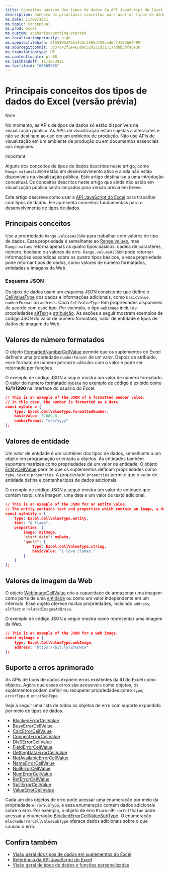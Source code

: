 ```yaml
---
title: Conceitos básicos dos tipos de dados da API JavaScript do Excel
description: Conheça os principais conceitos para usar os tipos de dados do Excel no Suplemento do Office.
ms.date: 11/08/2021
ms.topic: conceptual
ms.prod: excel
ms.custom: scenarios:getting-started
ms.localizationpriority: high
ms.openlocfilehash: 6155805245b14d3c3365d759bcd647419266f499
ms.sourcegitcommit: 3d37c42f5e465dac52d231d31717bdbb3bfa0e30
ms.translationtype: HT
ms.contentlocale: pt-BR
ms.lasthandoff: 11/10/2021
ms.locfileid: "60889976"
---
```

# <a name="excel-data-types-core-concepts-preview"></a>Principais conceitos dos tipos de dados do Excel (versão prévia)

> [!NOTE]
> No momento, as APIs de tipos de dados só estão disponíveis na visualização pública. As APIs de visualização estão sujeitas a alterações e não se destinam ao uso em um ambiente de produção. Não use APIs de visualização em um ambiente de produção ou em documentos essenciais aos negócios.

> [!IMPORTANT]
> Alguns dos conceitos de tipos de dados descritos neste artigo, como `Range.valuesAsJSON` estão em desenvolvimento ativo e ainda não estão disponíveis na visualização pública. Este artigo destina-se a uma introdução conceitual. Os conceitos descritos neste artigo que ainda não estão em visualização pública serão lançados para versão prévia em breve.

Este artigo descreve como usar a [API JavaScript do Excel](../reference/overview/excel-add-ins-reference-overview.md) para trabalhar com tipos de dados. Ele apresenta conceitos fundamentais para o desenvolvimento de tipos de dados.

## <a name="core-concepts"></a>Principais conceitos

Use a propriedade `Range.valuesAsJSON` para trabalhar com valores de tipo de dados. Essa propriedade é semelhante ao [Range.values](/javascript/api/excel/excel.range#values), mas `Range.values` retorna apenas os quatro tipos básicos: cadeia de caracteres, número, booliano ou valores de erro. `Range.valuesAsJSON` pode retornar informações expandidas sobre os quatro tipos básicos, e essa propriedade pode retornar tipos de dados, como valores de número formatados, entidades e imagens da Web.

### <a name="json-schema"></a>Esquema JSON

Os tipos de dados usam um esquema JSON consistente que define o [CellValueType](/javascript/api/excel/excel.cellvaluetype) dos dados e informações adicionais, como `basicValue`, `numberFormat` ou `address`. Cada `CellValueType` tem propriedades disponíveis de acordo com esse tipo. Por exemplo, o tipo `webImage` inclui as propriedades [altText](/javascript/api/excel/excel.webimagecellvalue#altText) e [atribuição](/javascript/api/excel/excel.webimagecellvalue#attribution). As seções a seguir mostram exemplos de código JSON do valor de número formatado, valor de entidade e tipos de dados de imagem da Web.

## <a name="formatted-number-values"></a>Valores de número formatados

O objeto [FormattedNumberCellValue](/javascript/api/excel/excel.formattednumbercellvalue) permite que os suplementos do Excel definam uma propriedade `numberFormat` de um valor. Depois de atribuído, esse formato de número percorre cálculos com o valor e pode ser retornado por funções.

O exemplo de código JSON a seguir mostra um valor de número formatado. O valor do número formatado `myDate` no exemplo de código é exibido como **16/1/1990** na interface do usuário do Excel.

```json
// This is an example of the JSON of a formatted number value.
// In this case, the number is formatted as a date.
const myDate = {
    type: Excel.CellValueType.formattedNumber,
    basicValue: 32889.0,
    numberFormat: "m/d/yyyy"
};
```

## <a name="entity-values"></a>Valores de entidade

Um valor de entidade é um contêiner dos tipos de dados, semelhante a um objeto em programação orientada a objetos. As entidades também suportam matrizes como propriedades de um valor de entidade. O objeto [EntityCellValue](/javascript/api/excel/excel.entitycellvalue) permite que os suplementos definam propriedades como `type`, `text` e `properties`. A propriedade `properties` permite que o valor de entidade defina e contenha tipos de dados adicionais.

O exemplo de código JSON a seguir mostra um valor de entidade que contém texto, uma imagem, uma data e um valor de texto adicional.

```json
// This is an example of the JSON for an entity value.
// The entity contains text and properties which contain an image, a date, and another text value.
const myEntity = {
    type: Excel.CellValueType.entity,
    text: "A llama",
    properties: {
        image: myImage,
        "start date": myDate,
        "quote": {
            type: Excel.CellValueType.string,
            basicValue: "I love llamas."
        }
    }
};
```

## <a name="web-image-values"></a>Valores de imagem da Web

O objeto [WebImageCellValue](/javascript/api/excel/excel.webimagecellvalue) cria a capacidade de armazenar uma imagem como parte de uma [entidade](#entity-values) ou como um valor independente em um intervalo. Esse objeto oferece muitas propriedades, incluindo `address`, `altText` e `relatedImagesAddress`.

O exemplo de código JSON a seguir mostra como representar uma imagem da Web.

```json
// This is an example of the JSON for a web image.
const myImage = {
    type: Excel.CellValueType.webImage,
    address: "https://bit.ly/2YGOwtw"
};
```

## <a name="improved-error-support"></a>Suporte a erros aprimorado

As APIs de tipos de dados expõem erros existentes da IU do Excel como objetos. Agora que esses erros são acessíveis como objetos, os suplementos podem definir ou recuperar propriedades como `type`, `errorType` e `errorSubType`.

Veja a seguir uma lista de todos os objetos de erro com suporte expandido por meio de tipos de dados.

- [BlockedErrorCellValue](/javascript/api/excel/excel.blockederrorcellvalue)
- [BusyErrorCellValue](/javascript/api/excel/excel.busyerrorcellvalue)
- [CalcErrorCellValue](/javascript/api/excel/excel.calcerrorcellvalue)
- [ConnectErrorCellValue](/javascript/api/excel/excel.connecterrorcellvalue)
- [Div0ErrorCellValue](/javascript/api/excel/excel.div0errorcellvalue)
- [FieldErrorCellValue](/javascript/api/excel/excel.fielderrorcellvalue)
- [GettingDataErrorCellValue](/javascript/api/excel/excel.gettingdataerrorcellvalue)
- [NotAvailableErrorCellValue](/javascript/api/excel/excel.notavailableerrorcellvalue)
- [NameErrorCellValue](/javascript/api/excel/excel.nameerrorcellvalue)
- [NullErrorCellValue](/javascript/api/excel/excel.nullerrorcellvalue)
- [NumErrorCellValue](/javascript/api/excel/excel.numerrorcellvalue)
- [RefErrorCellValue](/javascript/api/excel/excel.referrorcellvalue)
- [SpillErrorCellValue](/javascript/api/excel/excel.spillerrorcellvalue)
- [ValueErrorCellValue](/javascript/api/excel/excel.valueerrorcellvalue)

Cada um dos objetos de erro pode acessar uma enumeração por meio da propriedade `errorSubType`, e essa enumeração contém dados adicionais sobre o erro. Por exemplo, o objeto de erro `BlockedErrorCellValue` pode acessar a enumeração [BlockedErrorCellValueSubType](/javascript/api/excel/excel.blockederrorcellvaluesubtype). O enumeração `BlockedErrorCellValueSubType` oferece dados adicionais sobre o que causou o erro.

## <a name="see-also"></a>Confira também

- [Visão geral dos tipos de dados em suplementos do Excel](excel-data-types-overview.md)
- [Referência da API JavaScript do Excel](../reference/overview/excel-add-ins-reference-overview.md)
- [Visão geral de tipos de dados e funções personalizadas](custom-functions-data-types-overview.md)